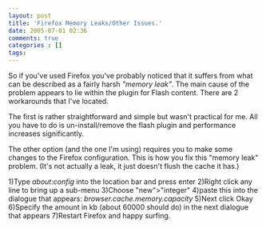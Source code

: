 ```yaml
---
layout: post
title: 'Firefox Memory Leaks/Other Issues.'
date: 2005-07-01 02:36
comments: true
categories : []
tags:
---
```

So if you've used Firefox you've probably noticed that it suffers from what can be described as a fairly harsh <i>"memory leak"</i>. The main cause of the problem appears to lie within the plugin for Flash content. There are 2 workarounds that I've located.

The first is rather straightforward and simple but wasn't practical for me. All you have to do is un-install/remove the flash plugin and performance increases significantly.

The other option (and the one I'm using) requires you to make some changes to the Firefox configuration. This is how you fix this "memory leak" problem. (It's not actually a leak, it just doesn't flush the cache it has.)

1)Type <i>about:config</i> into the location bar and press enter
2)Right click any line to bring up a sub-menu
3)Choose "new">"integer"
4)paste this into the dialogue that appears: <i>browser.cache.memory.capacity</i>
5)Next click Okay
6)Specify the amount in kb (about 60000 should do) in the next dialogue that appears
7)Restart Firefox and happy surfing.

